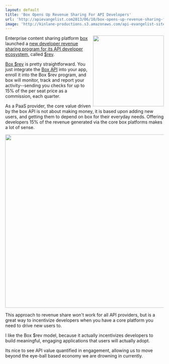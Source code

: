```yaml
---
layout: default
title: 'Box Opens Up Revenue Sharing For API Developers'
url: 'http://apievangelist.com2013/06/10/box-opens-up-revenue-sharing-for-its-developers/'
image: 'http://kinlane-productions.s3.amazonaws.com/api-evangelist-site/building-blocks/box-logo.png'
---
```



<p>
     <a title="Box" href="http://box.com"><img src="https://s3.amazonaws.com/kinlane-productions/api-evangelist/box/box-logo.png"  width="225" align="right" /></a>
</p>
<p>
     Enterprise content sharing platform <a title="Box" href="http://box.com">box</a> launched a <a title="new developer revenue sharing program with its API developer ecosystem" href="http://developers.blog.box.com/2013/06/06/welcome-to-the-new-app-economy-introducing-box-rev/">new developer revenue sharing program for its API developer ecosystem,</a> called <a href="http://content.box.com/?elqPURLPage=215">$rev</a>.
</p>
<p>
     <a href="http://content.box.com/?elqPURLPage=215">Box $rev</a> is pretty straightforward. You just integrate the <a href="http://developers.box.com/">Box API</a> into your app, enroll it into the Box $rev program, and box will monitor, track and report your activity--sending you checks for up to 15% of the per seat price as a commission, each quarter.
</p>
<p>
     As a PaaS provider, the core value driven by the box API is not about making money, it is based upon adding new users, and getting them to depend on box for their everyday needs. Offering developers 15% of the revenue generated via the core box platforms makes a lot of sense.
</p>
<p>
     <a title="Box" href="http://content.box.com/?elqPURLPage=215"><img src="https://s3.amazonaws.com/kinlane-productions/api-evangelist/box/box-rev.png"  width="550" /></a>
</p>
<p>
     This approach to revenue share won't work for all API providers, but is a great way to incentivize developers when you have a core platform you need to drive new users to.
</p>
<p>
     I like the Box $rev model, because it actually incentivizes developers to build meaningful, engaging applications that users will actually adopt.
</p>
<p>
     Its nice to see API value quantified in engagement, allowing us to move beyond the eye-ball based economy we are drowning in currently.
</p>
